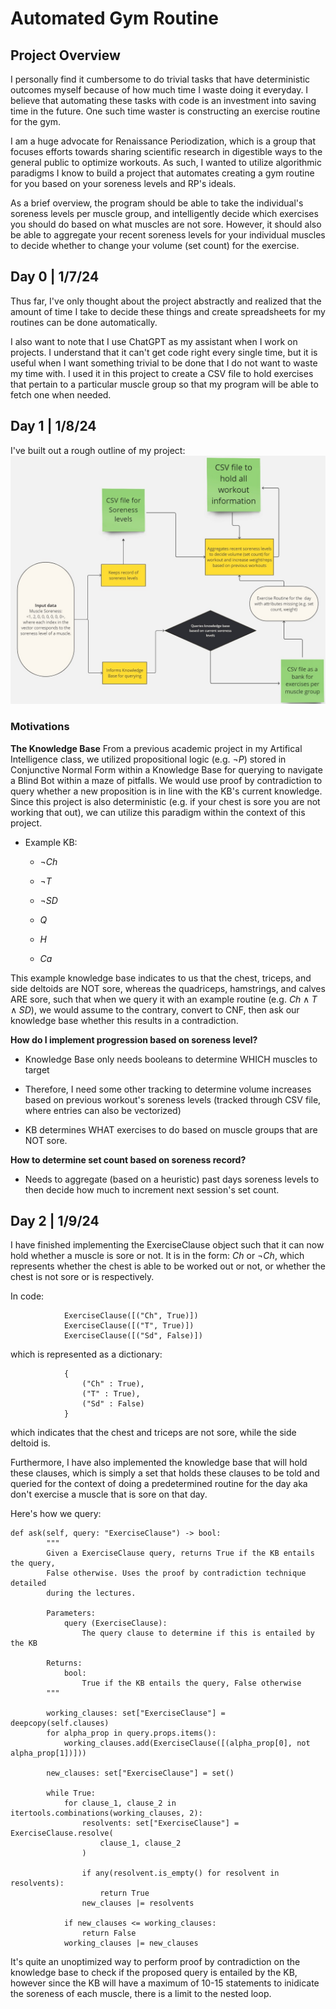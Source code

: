 # Automated Gym Routine

## Project Overview
I personally find it cumbersome to do trivial tasks that have deterministic outcomes myself because of how much time I waste doing it everyday. I believe that automating these tasks with code is an investment into saving time in the future. One such time waster is constructing an exercise routine for the gym.

I am a huge advocate for Renaissance Periodization, which is a group that focuses efforts towards sharing scientific research in digestible ways to the general public to optimize workouts. As such, I wanted to utilize algorithmic paradigms I know to build a project that automates creating a gym routine for you based on your soreness levels and RP's ideals.

As a brief overview, the program should be able to take the individual's soreness levels per muscle group, and intelligently decide which exercises you should do based on what muscles are not sore. However, it should also be able to aggregate your recent soreness levels for your individual muscles to decide whether to change your volume (set count) for the exercise.

## Day 0 | 1/7/24
Thus far, I've only thought about the project abstractly and realized that the amount of time I take to decide these things and create spreadsheets for my routines can be done automatically.

I also want to note that I use ChatGPT as my assistant when I work on projects. I understand that it can't get code right every single time, but it is useful when I want something trivial to be done that I do not want to waste my time with. I used it in this project to create a CSV file to hold exercises that pertain to a particular muscle group so that my program will be able to fetch one when needed.

## Day 1 | 1/8/24
I've built out a rough outline of my project:
<img src="Flowchart for Automated Gym Project.jpg" alt="Flowchart" width="800"/>
### Motivations
**The Knowledge Base**
From a previous academic project in my Artifical Intelligence class, we utilized propositional logic (e.g. $\neg P$) stored in Conjunctive Normal Form within a Knowledge Base for querying to navigate a Blind Bot within a maze of pitfalls. We would use proof by contradiction to query whether a new proposition is in line with the KB's current knowledge. Since this project is also deterministic (e.g. if your chest is sore you are not working that out), we can utilize this paradigm within the context of this project.

* Example KB:

    * $\neg Ch$

    * $\neg T$

    * $\neg SD$

    * $Q$

    * $H$
    
    * $Ca$

This example knowledge base indicates to us that the chest, triceps, and side deltoids are NOT sore, whereas the quadriceps, hamstrings, and calves ARE sore, such that when we query it with an example routine (e.g. $Ch \land T \land SD$), we would assume to the contrary, convert to CNF, then ask our knowledge base whether this results in a contradiction.

**How do I implement progression based on soreness level?**

* Knowledge Base only needs booleans to determine WHICH muscles to target

* Therefore, I need some other tracking to determine volume increases based on previous workout's soreness levels (tracked through CSV file, where entries can also be vectorized)

* KB determines WHAT exercises to do based on muscle groups that are NOT sore.

**How to determine set count based on soreness record?**

* Needs to aggregate (based on a heuristic) past days soreness levels to then decide how much to increment next session's set count.

## Day 2 | 1/9/24
I have finished implementing the ExerciseClause object such that it can now hold whether a muscle is sore or not. It is in the form: $Ch$ or $\neg Ch$, which represents whether the chest is able to be worked out or not, or whether the chest is not sore or is respectively. 

In code:

```
            ExerciseClause([("Ch", True)])
            ExerciseClause([("T", True)])
            ExerciseClause([("Sd", False)])
```
which is represented as a dictionary:
```
            {
                ("Ch" : True),
                ("T" : True),
                ("Sd" : False)
            }
```
which indicates that the chest and triceps are not sore, while the side deltoid is.

Furthermore, I have also implemented the knowledge base that will hold these clauses, which is simply a set that holds these clauses to be told and queried for the context of doing a predetermined routine for the day aka don't exercise a muscle that is sore on that day.

Here's how we query:
```
def ask(self, query: "ExerciseClause") -> bool:
        """
        Given a ExerciseClause query, returns True if the KB entails the query,
        False otherwise. Uses the proof by contradiction technique detailed
        during the lectures.

        Parameters:
            query (ExerciseClause):
                The query clause to determine if this is entailed by the KB

        Returns:
            bool:
                True if the KB entails the query, False otherwise
        """

        working_clauses: set["ExerciseClause"] = deepcopy(self.clauses)
        for alpha_prop in query.props.items():
            working_clauses.add(ExerciseClause([(alpha_prop[0], not alpha_prop[1])]))

        new_clauses: set["ExerciseClause"] = set()

        while True:
            for clause_1, clause_2 in itertools.combinations(working_clauses, 2):
                resolvents: set["ExerciseClause"] = ExerciseClause.resolve(
                    clause_1, clause_2
                )

                if any(resolvent.is_empty() for resolvent in resolvents):
                    return True
                new_clauses |= resolvents

            if new_clauses <= working_clauses:
                return False
            working_clauses |= new_clauses
```

It's quite an unoptimized way to perform proof by contradiction on the knowledge base to check if the proposed query is entailed by the KB, however since the KB will have a maximum of 10-15 statements to inidicate the soreness of each muscle, there is a limit to the nested loop.